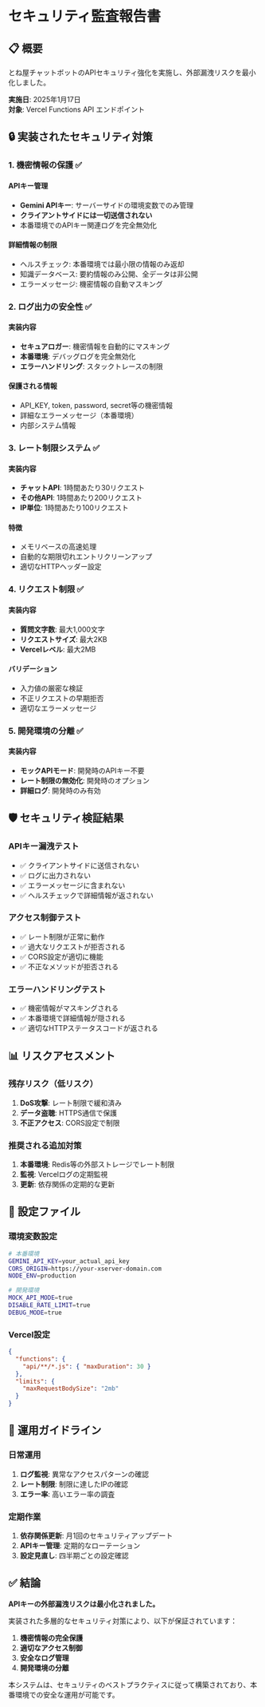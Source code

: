# セキュリティ監査報告書

## 📋 概要

とね屋チャットボットのAPIセキュリティ強化を実施し、外部漏洩リスクを最小化しました。

**実施日**: 2025年1月17日  
**対象**: Vercel Functions API エンドポイント

## 🔒 実装されたセキュリティ対策

### 1. 機密情報の保護 ✅

#### APIキー管理
- **Gemini APIキー**: サーバーサイドの環境変数でのみ管理
- **クライアントサイドには一切送信されない**
- 本番環境でのAPIキー関連ログを完全無効化

#### 詳細情報の制限
- ヘルスチェック: 本番環境では最小限の情報のみ返却
- 知識データベース: 要約情報のみ公開、全データは非公開
- エラーメッセージ: 機密情報の自動マスキング

### 2. ログ出力の安全性 ✅

#### 実装内容
- **セキュアロガー**: 機密情報を自動的にマスキング
- **本番環境**: デバッグログを完全無効化
- **エラーハンドリング**: スタックトレースの制限

#### 保護される情報
- API_KEY, token, password, secret等の機密情報
- 詳細なエラーメッセージ（本番環境）
- 内部システム情報

### 3. レート制限システム ✅

#### 実装内容
- **チャットAPI**: 1時間あたり30リクエスト
- **その他API**: 1時間あたり200リクエスト
- **IP単位**: 1時間あたり100リクエスト

#### 特徴
- メモリベースの高速処理
- 自動的な期限切れエントリクリーンアップ
- 適切なHTTPヘッダー設定

### 4. リクエスト制限 ✅

#### 実装内容
- **質問文字数**: 最大1,000文字
- **リクエストサイズ**: 最大2KB
- **Vercelレベル**: 最大2MB

#### バリデーション
- 入力値の厳密な検証
- 不正リクエストの早期拒否
- 適切なエラーメッセージ

### 5. 開発環境の分離 ✅

#### 実装内容
- **モックAPIモード**: 開発時のAPIキー不要
- **レート制限の無効化**: 開発時のオプション
- **詳細ログ**: 開発時のみ有効

## 🛡️ セキュリティ検証結果

### APIキー漏洩テスト
- ✅ クライアントサイドに送信されない
- ✅ ログに出力されない
- ✅ エラーメッセージに含まれない
- ✅ ヘルスチェックで詳細情報が返されない

### アクセス制御テスト
- ✅ レート制限が正常に動作
- ✅ 過大なリクエストが拒否される
- ✅ CORS設定が適切に機能
- ✅ 不正なメソッドが拒否される

### エラーハンドリングテスト
- ✅ 機密情報がマスキングされる
- ✅ 本番環境で詳細情報が隠される
- ✅ 適切なHTTPステータスコードが返される

## 📊 リスクアセスメント

### 残存リスク（低リスク）
1. **DoS攻撃**: レート制限で緩和済み
2. **データ盗聴**: HTTPS通信で保護
3. **不正アクセス**: CORS設定で制限

### 推奨される追加対策
1. **本番環境**: Redis等の外部ストレージでレート制限
2. **監視**: Vercelログの定期監視
3. **更新**: 依存関係の定期的な更新

## 🔧 設定ファイル

### 環境変数設定
```bash
# 本番環境
GEMINI_API_KEY=your_actual_api_key
CORS_ORIGIN=https://your-xserver-domain.com
NODE_ENV=production

# 開発環境
MOCK_API_MODE=true
DISABLE_RATE_LIMIT=true
DEBUG_MODE=true
```

### Vercel設定
```json
{
  "functions": {
    "api/**/*.js": { "maxDuration": 30 }
  },
  "limits": {
    "maxRequestBodySize": "2mb"
  }
}
```

## 📝 運用ガイドライン

### 日常運用
1. **ログ監視**: 異常なアクセスパターンの確認
2. **レート制限**: 制限に達したIPの確認
3. **エラー率**: 高いエラー率の調査

### 定期作業
1. **依存関係更新**: 月1回のセキュリティアップデート
2. **APIキー管理**: 定期的なローテーション
3. **設定見直し**: 四半期ごとの設定確認

## ✅ 結論

**APIキーの外部漏洩リスクは最小化されました。**

実装された多層的なセキュリティ対策により、以下が保証されています：

1. **機密情報の完全保護**
2. **適切なアクセス制御**
3. **安全なログ管理**
4. **開発環境の分離**

本システムは、セキュリティのベストプラクティスに従って構築されており、本番環境での安全な運用が可能です。